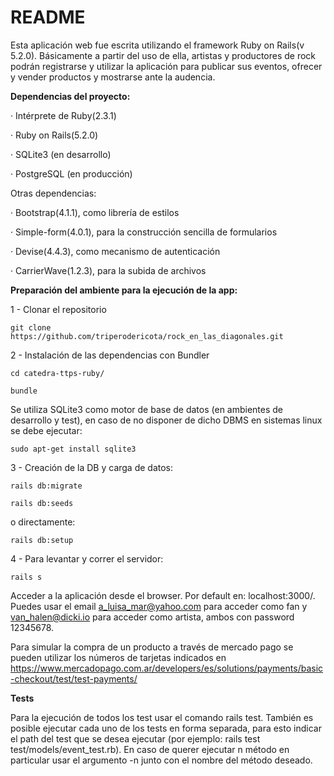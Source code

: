 # README

Esta aplicación web fue escrita utilizando el framework Ruby on Rails(v 5.2.0).
Básicamente a partir del uso de ella, artistas y productores de rock podrán registrarse
y utilizar la aplicación para publicar sus eventos, ofrecer y vender productos
y  mostrarse ante la audencia.

**Dependencias del proyecto:**

· Intérprete de Ruby(2.3.1)

· Ruby on Rails(5.2.0)

· SQLite3 (en desarrollo)

· PostgreSQL (en producción)


Otras dependencias:

· Bootstrap(4.1.1), como librería de estilos

· Simple-form(4.0.1), para la construcción sencilla de formularios

· Devise(4.4.3), como mecanismo de autenticación

· CarrierWave(1.2.3), para la subida de archivos

**Preparación del ambiente para la ejecución de la app:**

1 - Clonar el repositorio

`git clone https://github.com/triperodericota/rock_en_las_diagonales.git`

2 - Instalación de las dependencias con Bundler

`cd catedra-ttps-ruby/`

`bundle`

Se utiliza SQLite3 como motor de base de datos (en ambientes de desarrollo y test), en caso de no disponer de dicho DBMS en sistemas linux se debe ejecutar:

`sudo apt-get install sqlite3`

3 - Creación de la DB y carga de datos:

`rails db:migrate`

`rails db:seeds`

o directamente:

`rails db:setup`

4 - Para levantar y correr el servidor:

`rails s`

Acceder a la aplicación desde el browser. Por default en: localhost:3000/. Puedes usar el email a_luisa_mar@yahoo.com para acceder como fan y van_halen@dicki.io para acceder como artista, ambos con password 12345678.

Para simular la compra de un producto a través de mercado pago se pueden utilizar los números de tarjetas indicados en https://www.mercadopago.com.ar/developers/es/solutions/payments/basic-checkout/test/test-payments/

**Tests**

Para la ejecución de todos los test usar el comando rails test. También es posible ejecutar cada uno de los tests en forma separada,
para esto indicar el path del test que se desea ejecutar (por ejemplo: rails test test/models/event_test.rb). En caso de querer ejecutar
 n método en particular usar el argumento -n junto con el nombre del método deseado.
